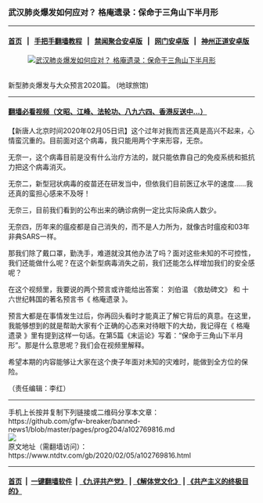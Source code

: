 ### 武汉肺炎爆发如何应对？ 格庵遗录：保命于三角山下半月形
------------------------

#### [首页](https://github.com/gfw-breaker/banned-news1/blob/master/README.md) &nbsp;&nbsp;|&nbsp;&nbsp; [手把手翻墙教程](https://github.com/gfw-breaker/guides/wiki) &nbsp;&nbsp;|&nbsp;&nbsp; [禁闻聚合安卓版](https://github.com/gfw-breaker/bn-android) &nbsp;&nbsp;|&nbsp;&nbsp; [网门安卓版](https://github.com/oGate2/oGate) &nbsp;&nbsp;|&nbsp;&nbsp; [神州正道安卓版](https://github.com/SzzdOgate/update) 



<div><div class="featured_image">
 <a href="https://i.ntdtv.com/assets/uploads/2020/02/maxresdefault-3-1.jpg" target="_blank">
  <figure>
   <img alt="武汉肺炎爆发如何应对？ 格庵遗录：保命于三角山下半月形" src="https://i.ntdtv.com/assets/uploads/2020/02/maxresdefault-3-1-800x450.jpg"/>
  </figure><br/>
 </a>
 <span class="caption">
  新型肺炎爆发与大众预言2020篇。 (地球旅馆)
 </span>
</div>
</div><hr/>

#### [翻墙必看视频（文昭、江峰、法轮功、八九六四、香港反送中...）](https://github.com/gfw-breaker/banned-news1/blob/master/pages/link3.md)

<div><div class="post_content" itemprop="articleBody">
 <p>
  【新唐人北京时间2020年02月05日讯】这个过年对我而言还真是高兴不起来，心情蛮沉重的。目前面对这个病毒，我只能用两个字来形容，无奈。
 </p>
 <div class="video_fit_container">
 </div>
 <p>
  无奈一，这个病毒目前是没有什么治疗方法的，就只能依靠自己的免疫系统和抵抗力把这个病毒消灭。
 </p>
 <p>
  无奈二，新型冠状病毒的疫苗还在研发当中，但依我们目前医辽水平的速度……我还真的蛮担心感来不及呀！
 </p>
 <p>
  无奈三，目前我们看到的公布出来的确诊病例一定比实际染病人数少。
 </p>
 <p>
  无奈四，历年来的瘟疫都是自己消失的，而不是人力所为，就像古时瘟疫和03年非典SARS一样。
 </p>
 <p>
  那我们除了戴口罩，勤洗手，难道就没其他办法了吗？面对这些未知的不可控性，我们还能做什么呢？在这个新型病毒消失之前，我们还能怎么样增加我们的安全感呢？
 </p>
 <p>
  在这个视频里，我要说的两个预言或许能给出答案：
  <ok href="https://www.ntdtv.com/gb/刘伯温.htm">
   刘伯温
  </ok>
  <ok href="https://www.ntdtv.com/gb/《救劫碑文》.htm">
   《救劫碑文》
  </ok>
  和 十六世纪韩国的著名预言书《
  <ok href="https://www.ntdtv.com/gb/格庵遗录.htm">
   格庵遗录
  </ok>
  》。
 </p>
 <p>
  预言大都是在事情发生过后，你再回头看时才能真正了解它背后的真意。在这里，我能够想到的就是帮助大家有个正确的心态来对待眼下的大劫，我记得在《
  <ok href="https://www.ntdtv.com/gb/格庵遗录.htm">
   格庵遗录
  </ok>
  》里有提到这样一句话。在第5篇《末运论》写着：“保命于三角山下半月形”。那是什么意思呢？我们会在视频里解释。
 </p>
 <p>
  希望本期的内容能够让大家在这个庚子年面对未知的灾难时，能做到全方位的保险。
 </p>
 <p>
  （责任编辑：李红）
 </p>
 <div class="single_ad">
 </div>
</div>
</div>
<hr/>
手机上长按并复制下列链接或二维码分享本文章：<br/>
https://github.com/gfw-breaker/banned-news1/blob/master/pages/prog204/a102769816.md <br/>
<a href='https://github.com/gfw-breaker/banned-news1/blob/master/pages/prog204/a102769816.md'><img src='https://github.com/gfw-breaker/banned-news1/blob/master/pages/prog204/a102769816.md.png'/></a> <br/>
原文地址（需翻墙访问）：https://www.ntdtv.com/gb/2020/02/05/a102769816.html


------------------------
#### [首页](https://github.com/gfw-breaker/banned-news1/blob/master/README.md) &nbsp;|&nbsp; [一键翻墙软件](https://github.com/gfw-breaker/nogfw/blob/master/README.md) &nbsp;| [《九评共产党》](https://github.com/gfw-breaker/9ping.md/blob/master/README.md#九评之一评共产党是什么) | [《解体党文化》](https://github.com/gfw-breaker/jtdwh.md/blob/master/README.md) | [《共产主义的终极目的》](https://github.com/gfw-breaker/gczydzjmd.md/blob/master/README.md)


<img src='http://gfw-breaker.win/banned-news/pages/prog204/a102769816.md' width='0px' height='0px'/>